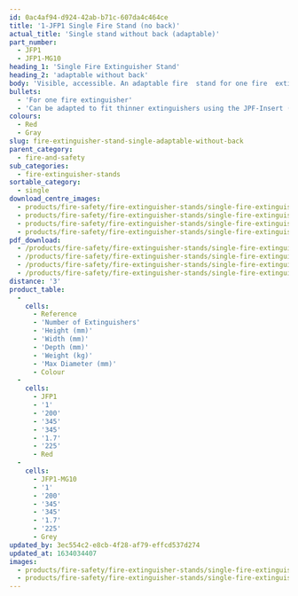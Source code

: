 ```yaml
---
id: 0ac4af94-d924-42ab-b71c-607da4c464ce
title: '1-JFP1 Single Fire Stand (no back)'
actual_title: 'Single stand without back (adaptable)'
part_number:
  - JFP1
  - JFP1-MG10
heading_1: 'Single Fire Extinguisher Stand'
heading_2: 'adaptable without back'
body: 'Visible, accessible. An adaptable fire  stand for one fire  extinguisher.'
bullets:
  - 'For one fire extinguisher'
  - 'Can be adapted to fit thinner extinguishers using the JPF-Insert (sold separately)'
colours:
  - Red
  - Gray
slug: fire-extinguisher-stand-single-adaptable-without-back
parent_category:
  - fire-and-safety
sub_categories:
  - fire-extinguisher-stands
sortable_category:
  - single
download_centre_images:
  - products/fire-safety/fire-extinguisher-stands/single-fire-extinguisher-stands/jfp1/images-hr/JFP1-MG10_001.jpg
  - products/fire-safety/fire-extinguisher-stands/single-fire-extinguisher-stands/jfp1/images-hr/JFP1-MG10_002.jpg
  - products/fire-safety/fire-extinguisher-stands/single-fire-extinguisher-stands/jfp1/images-hr/JFP1_001.jpg
  - products/fire-safety/fire-extinguisher-stands/single-fire-extinguisher-stands/jfp1/images-hr/JFP1_002.jpg
pdf_download:
  - /products/fire-safety/fire-extinguisher-stands/single-fire-extinguisher-stands/jfp1/images-hr/JFP1_01.jpg
  - /products/fire-safety/fire-extinguisher-stands/single-fire-extinguisher-stands/jfp1/images-hr/JFP1-JFPINSERT_01.jpg
  - /products/fire-safety/fire-extinguisher-stands/single-fire-extinguisher-stands/jfp1/images-hr/JFP1-MG10_01.jpg
  - /products/fire-safety/fire-extinguisher-stands/single-fire-extinguisher-stands/jfp1/images-hr/JFP1-MG10-JFPINSERT-MG10_01.jpg
distance: '3'
product_table:
  -
    cells:
      - Reference
      - 'Number of Extinguishers'
      - 'Height (mm)'
      - 'Width (mm)'
      - 'Depth (mm)'
      - 'Weight (kg)'
      - 'Max Diameter (mm)'
      - Colour
  -
    cells:
      - JFP1
      - '1'
      - '200'
      - '345'
      - '345'
      - '1.7'
      - '225'
      - Red
  -
    cells:
      - JFP1-MG10
      - '1'
      - '200'
      - '345'
      - '345'
      - '1.7'
      - '225'
      - Grey
updated_by: 3ec554c2-e8cb-4f28-af79-effcd537d274
updated_at: 1634034407
images:
  - products/fire-safety/fire-extinguisher-stands/single-fire-extinguisher-stands/jfp1/images-lr/Product_Image_776x776_(518x518_focus_area)-JPF1-JFPINSERT_01.jpg
  - products/fire-safety/fire-extinguisher-stands/single-fire-extinguisher-stands/jfp1/images-lr/Product_Image_776x776_(518x518_focus_area)-JPF1-MG10-JFPINSERT-MG10_01.jpg
---
```

